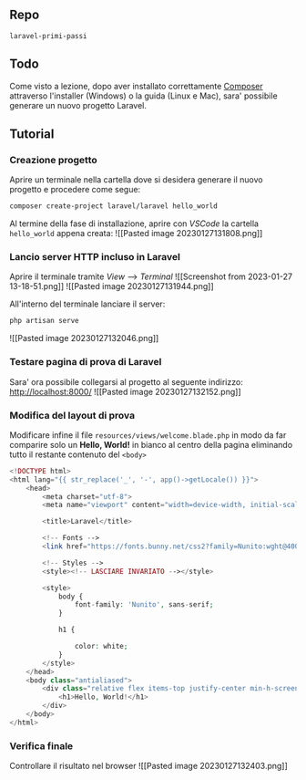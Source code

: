 ## Repo
`laravel-primi-passi`

## Todo
Come visto a lezione, dopo aver installato correttamente [Composer](https://getcomposer.org/download/) attraverso l'installer (Windows) o la guida (Linux e Mac), sara' possibile generare un nuovo progetto Laravel.

## Tutorial
### Creazione progetto
Aprire un terminale nella cartella dove si desidera generare il nuovo progetto e procedere come segue:
```sh
composer create-project laravel/laravel hello_world
```

Al termine della fase di installazione, aprire con *VSCode* la cartella `hello_world` appena creata:
![[Pasted image 20230127131808.png]]

### Lancio server HTTP incluso in Laravel
Aprire il terminale tramite *View* --> *Terminal* 
![[Screenshot from 2023-01-27 13-18-51.png]]
![[Pasted image 20230127131944.png]]

All'interno del terminale lanciare il server:
```sh
php artisan serve
```
![[Pasted image 20230127132046.png]]

### Testare pagina di prova di Laravel
Sara' ora possibile collegarsi al progetto al seguente indirizzo:
[http://localhost:8000/](http://localhost:8000/)
![[Pasted image 20230127132152.png]]

### Modifica del layout di prova
Modificare infine il file `resources/views/welcome.blade.php` in modo da far comparire solo un **Hello, World!** in bianco al centro della pagina eliminando tutto il restante contenuto del `<body>`
```php
<!DOCTYPE html>
<html lang="{{ str_replace('_', '-', app()->getLocale()) }}">
    <head>
        <meta charset="utf-8">
        <meta name="viewport" content="width=device-width, initial-scale=1">

        <title>Laravel</title>

        <!-- Fonts -->
        <link href="https://fonts.bunny.net/css2?family=Nunito:wght@400;600;700&display=swap" rel="stylesheet">

        <!-- Styles -->
        <style><!-- LASCIARE INVARIATO --></style>

        <style>
            body {
                font-family: 'Nunito', sans-serif;
            }

            h1 {

                color: white;
            }
        </style>
    </head>
    <body class="antialiased">
        <div class="relative flex items-top justify-center min-h-screen bg-gray-100 dark:bg-gray-900 sm:items-center py-4 sm:pt-0">
            <h1>Hello, World!</h1>
        </div>
    </body>
</html>
```

### Verifica finale
Controllare il risultato nel browser
![[Pasted image 20230127132403.png]]